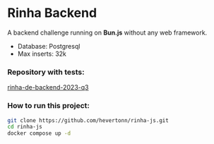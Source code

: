 # Rinha Backend
A backend challenge running on **Bun.js** without any web framework.
- Database: Postgresql
- Max inserts: 32k 

### Repository with tests:
[rinha-de-backend-2023-q3](https://github.com/zanfranceschi/rinha-de-backend-2023-q3)

### How to run this project:
```bash
git clone https://github.com/hevertonn/rinha-js.git
cd rinha-js
docker compose up -d
```
